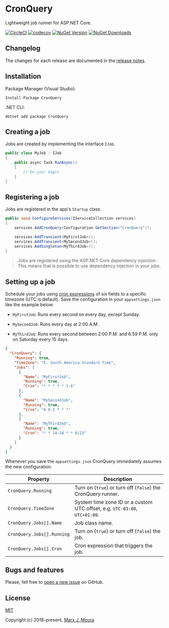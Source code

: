 # CronQuery

Lightweight job runner for ASP.NET Core.

[![CircleCI](https://circleci.com/gh/marxjmoura/cronquery.svg?style=shield)](https://circleci.com/gh/marxjmoura/cronquery)
[![codecov](https://codecov.io/gh/marxjmoura/cronquery/branch/master/graph/badge.svg)](https://codecov.io/gh/marxjmoura/cronquery)
[![NuGet Version](https://img.shields.io/nuget/v/cronquery.svg)](https://img.shields.io/nuget/v/cronquery.svg)
[![NuGet Downloads](https://img.shields.io/nuget/dt/cronquery.svg)](https://www.nuget.org/packages/cronquery)

## Changelog

The changes for each release are documented in the [release notes](https://github.com/marxjmoura/cronquery/releases).

## Installation

Package Manager (Visual Studio):

```
Install-Package CronQuery
```

.NET CLI:

```
dotnet add package CronQuery
```

## Creating a job

Jobs are created by implementing the interface `IJob`.

```c#
public class MyJob : IJob
{
    public async Task RunAsync()
    {
        // Do your magic
    }
}
```

## Registering a job

Jobs are registered in the app's `Startup` class.

```c#
public void ConfigureServices(IServiceCollection services)
{
    services.AddCronQuery(Configuration.GetSection("CronQuery"));

    services.AddTransient<MyFirstJob>();
    services.AddTransient<MySecondJob>();
    services.AddSingleton<MyThirdJob>();
}
```

> Jobs are registered using the ASP.NET Core dependency injection. This means that is possible to use dependency injection in your jobs.

## Setting up a job

Schedule your jobs using [cron expressions](CRON.md) of six fields to a specific timezone (UTC is default). Save the configuration in your `appsettings.json` like the example below:

- `MyFirstJob`: Runs every second on every day, except Sunday.

- `MySecondJob`: Runs every day at 2:00 A.M.

- `MyThirdJob`: Runs every second between 2:00 P.M. and 6:59 P.M. only on Saturday every 15 days.

```json
{
  "CronQuery": {
    "Running": true,
    "TimeZone": "E. South America Standard Time",
    "Jobs": [
      {
        "Name": "MyFirstJob",
        "Running": true,
        "Cron": "* * * * * 1-6"
      },
      {
        "Name": "MySecondJob",
        "Running": true,
        "Cron": "0 0 2 * * *"
      },
      {
        "Name": "MyThirdJob",
        "Running": true,
        "Cron": "* * 14-18 * * 6/15"
      }
    ]
  }
}
```

Whenever you save the `appsettings.json` CronQuery immediately assumes the new configuration.

| Property                   | Description                                                                |
|----------------------------|----------------------------------------------------------------------------|
| `CronQuery.Running`        | Turn on (`true`) or turn off (`false`) the CronQuery runner.               |
| `CronQuery.TimeZone`       | System time zone ID or a custom UTC offset, e.g. `UTC-03:00`, `UTC+01:00`. |
| `CronQuery.Jobs[].Name`    | Job class name.                                                            |
| `CronQuery.Jobs[].Running` | Turn on (`true`) or turn off (`false`) the job.                            |
| `CronQuery.Jobs[].Cron`    | Cron expression that triggers the job.                                     |

## Bugs and features

Please, fell free to [open a new issue](https://github.com/marxjmoura/cronquery/issues/new) on GitHub.

## License

[MIT](https://github.com/marxjmoura/cronquery/blob/master/LICENSE)

Copyright (c) 2018-present, [Marx J. Moura](https://github.com/marxjmoura)
